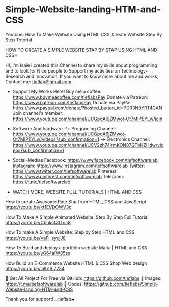 # Simple-Website-landing-HTM-and-CSS
Youtube: How To Make Website Using HTML CSS, Create Website Step By Step Totorial

HOW TO CREATE A SIMPLE WEBSITE STAP BY STAP USING HTML AND CSS🔥

HI, I'm Isaie I created this Channel to share my skills about programming and to look for Nice people to Support my activities on Technology-Research and Innovation.
If you want to know more about me and works, Contact me: tieflab@gmail.com

- Support My Works Here!
Buy me a coffee: https://www.buymeacoffee.com/tieflabsPay
Donate via Patreon: https://www.patreon.com/tieflabsPay
Donate via PayPal: https://www.paypal.com/donate/?hosted_button_id=PDR3N9YRT4GAN
Join channel's member: https://www.youtube.com/channel/UCGpdA6jZMwot-Ot7MIPEYLw/join

- Software And hardware.
↪︎  Programing Channel: https://www.youtube.com/channel/UCGpdA6jZMwot-Ot7MIPEYLw/videos?sub_confirmation=1
↪︎ Electronics Channel: https://www.youtube.com/channel/UCV2zh74lrmKON87GTbKZHdw/videos?sub_confirmation=1

- Social-Medias
Facebook:  https://www.facebook.com/tiefsoftwarelab
Instagram: https://www.instagram.com/tiefsoftwarelab
Twitter:  https://www.twitter.com/tiefsoftwarelab
Pinterest: https://www.pinterest.com/tiefsoftwarelab
Telegram: https://t.me/tiefsoftwarelab

- WATCH MORE, WEBSITE FULL TUTORIALS | HTML AND CSS

How to create Awesome Rate Star  from HTML, CSS and JavaScript
https://youtu.be/xt1EVDOWV3c

How To Make A Simple Animated Website: Step By Step Full Tutorial 
https://youtu.be/CbukcQ3Tuc8

How To make  A Simple Website:  Step by Step HTML and CSS 
https://youtu.be/VaFI_syujJ8

How To Build and deploy a portfolio website Maria | HTML and CSS
https://youtu.be/yG64aIW85ss

How  Build an E-Commerce Website  HTML & CSS Shop Web design 
https://youtu.be/lnlb1BI7734

🔽 Get All Project For Free via GitHub: https://github.com/tieflabs
🔽 Images: https://t.me/tiefsoftwarelab
🔽 Codes: https://github.com/tieflabs/Simple-Website-landing-HTM-and-CSS

Thank you for support!
 ▱tieflab▰
